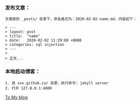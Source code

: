 ### 发布文章：

	文章放到 _posts/ 目录下，命名格式为：2020-02-02-name.md，内容如下：

	> ---
	> layout: post
	> title:  "name"
	> date:   2020-02-02 11:29:08 +0800
	> categories: sql injection
	> ---
	>
	> 正文...
  
### 本地启动博客：
	
	1. 进 xxx.github.io/ 目录，执行命令: jekyll server
	2. 打开 127.0.0.1:4000

[To My blog]()   
